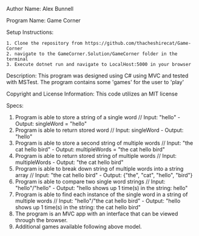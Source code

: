 Author Name:
Alex Bunnell

Program Name:
Game Corner

Setup Instructions:

    1. Clone the repository from https://github.com/thacheshirecat/Game-Corner
    2. navigate to the GameCorner.Solution/GameCorner folder in the terminal
    3. Execute dotnet run and navigate to LocalHost:5000 in your browser

Description:
This program was designed using C# using MVC and tested with MSTest. The program contains some 'games' for the user to 'play'

Copyright and License Information:
This code utilizes an MIT license

Specs:
1. Program is able to store a string of a single word //
  Input: "hello"  - Output: singleWord = "hello"
2. Program is able to return stored word //
  Input: singleWord  - Output: "hello"
3. Program is able to store a second string of multiple words //
  Input: "the cat hello bird"  - Output: multipleWords = "the cat hello bird"
4. Program is able to return stored string of multiple words  //
  Input: multipleWords - Output: "the cat hello bird"
5. Program is able to break down string of multiple words into a string array //
  Input: "the cat hello bird" - Output: {"the", "cat", "hello", "bird"}
6. Program is able to compare two single word strings //
  Input: "hello"/"hello" - Output: "hello shows up 1 time(s) in the string: hello"
7. Program is able to find each instance of the single word in a string of multiple words //
  Input: "hello"/"the cat hello bird" - Output: "hello shows up 1 time(s) in the string: the cat hello bird"
8. The program is an MVC app with an interface that can be viewed through the browser.
9. Additional games available following above model.
